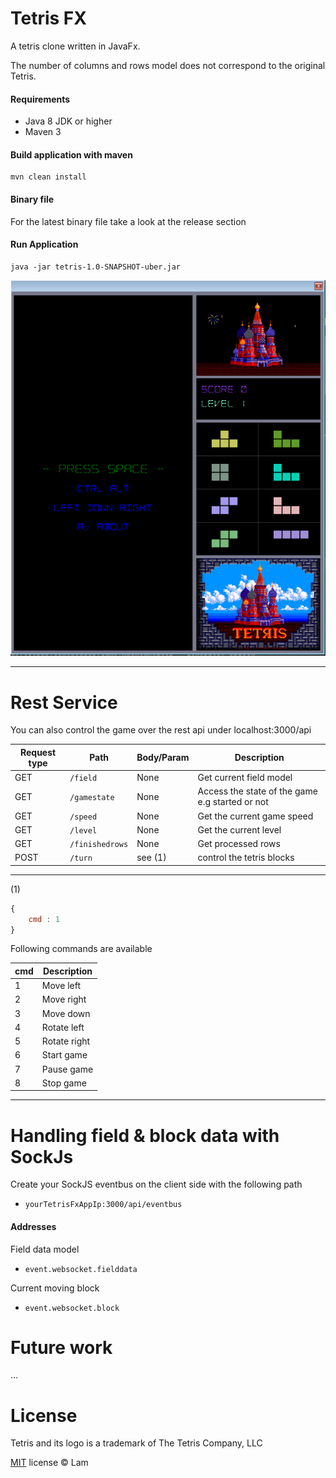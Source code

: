 Tetris FX
=========
A tetris clone written in JavaFx.

The number of columns and rows model does not correspond to the original Tetris.

#### Requirements

* Java 8 JDK or higher
* Maven 3

#### Build application with maven

```console
mvn clean install
```

#### Binary file

For the latest binary file take a look at the release section


#### Run Application

```console
java -jar tetris-1.0-SNAPSHOT-uber.jar
```

![Screenshot](screenshot.png)

***

Rest Service
======
You can also control the game over the rest api under localhost:3000/api

| Request type   |      Path       | Body/Param |Description |
| ------------- | ---------------- | ---------- | ---------- |
| GET           |  `/field`        | None       | Get current field model |
| GET           |  `/gamestate`    | None       | Access the state of the game e.g started or not |
| GET           |  `/speed`        | None       | Get the current game speed |
| GET           |  `/level`        | None       | Get the current level |
| GET           |  `/finishedrows` | None       | Get processed rows    |
| POST          |  `/turn`         | see (1)    | control the tetris blocks |

---
(1)
```javascript
{
    cmd : 1
}
```

Following commands are available

| cmd |  Description |
| --- | ------------ |
| 1   |  Move left   |
| 2   |  Move right  |
| 3   |  Move down   |
| 4   |  Rotate left |
| 5   |  Rotate right|
| 6   |  Start game  |
| 7   |  Pause game  |
| 8   |  Stop game   |
---

Handling field & block data with SockJs
======

Create your SockJS eventbus on the client side with the following path 
* `yourTetrisFxAppIp:3000/api/eventbus`

#### Addresses

Field data model

* `event.websocket.fielddata`

Current moving block

* `event.websocket.block`

Future work
======
...

License
=======

Tetris and its logo is a trademark of The Tetris Company, LLC

[MIT](http://en.wikipedia.org/wiki/MIT_License) license © Lam
